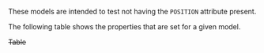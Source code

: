 These models are intended to test not having the `POSITION` attribute present.  

The following table shows the properties that are set for a given model.  

~~Table~~ 
